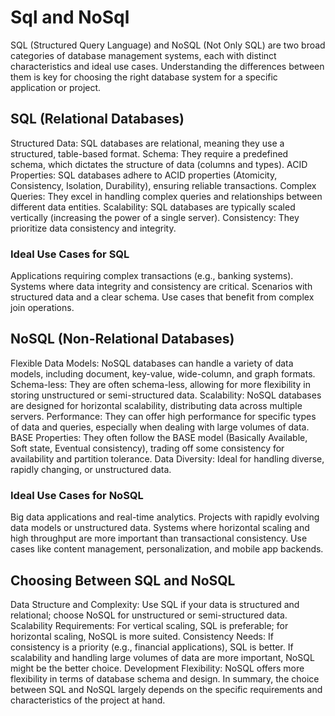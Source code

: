 # Sql and NoSql

SQL (Structured Query Language) and NoSQL (Not Only SQL) are two broad categories of database management systems, each with distinct characteristics and ideal use cases. Understanding the differences between them is key for choosing the right database system for a specific application or project.

## SQL (Relational Databases)

Structured Data: SQL databases are relational, meaning they use a structured, table-based format.
Schema: They require a predefined schema, which dictates the structure of data (columns and types).
ACID Properties: SQL databases adhere to ACID properties (Atomicity, Consistency, Isolation, Durability), ensuring reliable transactions.
Complex Queries: They excel in handling complex queries and relationships between different data entities.
Scalability: SQL databases are typically scaled vertically (increasing the power of a single server).
Consistency: They prioritize data consistency and integrity.

### Ideal Use Cases for SQL

Applications requiring complex transactions (e.g., banking systems).
Systems where data integrity and consistency are critical.
Scenarios with structured data and a clear schema.
Use cases that benefit from complex join operations.

## NoSQL (Non-Relational Databases)

Flexible Data Models: NoSQL databases can handle a variety of data models, including document, key-value, wide-column, and graph formats.
Schema-less: They are often schema-less, allowing for more flexibility in storing unstructured or semi-structured data.
Scalability: NoSQL databases are designed for horizontal scalability, distributing data across multiple servers.
Performance: They can offer high performance for specific types of data and queries, especially when dealing with large volumes of data.
BASE Properties: They often follow the BASE model (Basically Available, Soft state, Eventual consistency), trading off some consistency for availability and partition tolerance.
Data Diversity: Ideal for handling diverse, rapidly changing, or unstructured data.

### Ideal Use Cases for NoSQL

Big data applications and real-time analytics.
Projects with rapidly evolving data models or unstructured data.
Systems where horizontal scaling and high throughput are more important than transactional consistency.
Use cases like content management, personalization, and mobile app backends.

## Choosing Between SQL and NoSQL

Data Structure and Complexity: Use SQL if your data is structured and relational; choose NoSQL for unstructured or semi-structured data.
Scalability Requirements: For vertical scaling, SQL is preferable; for horizontal scaling, NoSQL is more suited.
Consistency Needs: If consistency is a priority (e.g., financial applications), SQL is better. If scalability and handling large volumes of data are more important, NoSQL might be the better choice.
Development Flexibility: NoSQL offers more flexibility in terms of database schema and design.
In summary, the choice between SQL and NoSQL largely depends on the specific requirements and characteristics of the project at hand.
